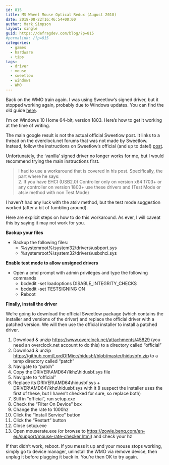 ```yaml
---
id: 815
title: MS Wheel Mouse Optical Redux (August 2018)
date: 2018-08-22T16:46:54+00:00
author: Mark Simpson
layout: single
guid: https://defragdev.com/blog/?p=815
#permalink: /?p=815
categories:
  - games
  - hardware
  - tips
tags:
  - driver
  - mouse
  - sweetlow
  - windows
  - WMO
---
```

Back on the WMO train again. I was using Sweetlow&#8217;s signed driver, but it stopped working again, probably due to Windows updates. You can find the old guide [here](./?p=799).

I&#8217;m on Windows 10 Home 64-bit, version 1803. Here&#8217;s how to get it working at the time of writing.

The main google result is not the actual official Sweetlow post. It links to a thread on the overclock.net forums that was not made by Sweetlow. Instead, follow the instructions on Sweetlow’s official (and up to date!) [post](https://www.overclock.net/forum/375-mice/1589644-usb-mouse-hard-overclocking-2000-hz.html).

Unfortunately, the ‘vanilla’ signed driver no longer works for me, but I would recommend trying the main instructions first.

> I had to use a workaround that is covered in his post. Specifically, the part where he says:  
> 2. If you have EHCI (USB2.0) Controller only on version x64 1703+ or any controller on version 1803+ use these drivers and (Test Mode or atsiv method with non Test Mode)

I haven&#8217;t had any luck with the atsiv method, but the test mode suggestion worked (after a bit of fumbling around).

Here are explicit steps on how to do this workaround. As ever, I will caveat this by saying it may not work for you.

**Backup your files**

  * Backup the following files: 
      * %systemroot%\system32\drivers\usbport.sys
      * %systemroot%\system32\drivers\usbxhci.sys

**Enable test mode to allow unsigned drivers**

  * Open a cmd prompt with admin privileges and type the following commands 
      * bcdedit -set loadoptions DISABLE\_INTEGRITY\_CHECKS
      * bcdedit -set TESTSIGNING ON
      * Reboot

**Finally, install the driver**

We&#8217;re going to download the official Sweetlow package (which contains the installer and versions of the driver) and replace the official driver with a patched version. We will then use the official installer to install a patched driver.

  1. Download & unzip <a href="https://www.overclock.net/attachments/45829" rel="nofollow">https://www.overclock.net/attachments/45829</a> (you need an overclock.net account to do this) to a directory called &#8220;official&#8221;
  2. Download & unzip <a href="https://github.com/LordOfMice/hidusbf/blob/master/hidusbfn.zip" rel="nofollow">https://github.com/LordOfMice/hidusbf/blob/master/hidusbfn.zip</a> to a temp directory called &#8220;patch&#8221;
  3. Navigate to &#8220;patch&#8221;
  4. Copy the DRIVER\AMD64\1khz\hidusbf.sys file
  5. Navigate to &#8220;official&#8221;
  6. Replace its DRIVER\AMD64\hidusbf.sys + DRIVER\AMD64\1khz\hidusbf.sys with it (I suspect the installer uses the first of these, but I haven&#8217;t checked for sure, so replace both)
  7. Still in &#8220;official&#8221;, run setup.exe
  8. Check the “Filter On Device” box
  9. Change the rate to 1000hz
 10. Click the “Install Service” button
 11. Click the “Restart” button
 12. Close setup.exe
 13. Open mouserate.exe (or browse to <a href="https://zowie.benq.com/en-eu/support/mouse-rate-checker.html" rel="nofollow">https://zowie.benq.com/en-eu/support/mouse-rate-checker.html</a>) and check your hz

If that didn’t work, reboot. If you mess it up and your mouse stops working, simply go to device manager, uninstall the WMO via remove device, then unplug it before plugging it back in. You&#8217;re then OK to try again.